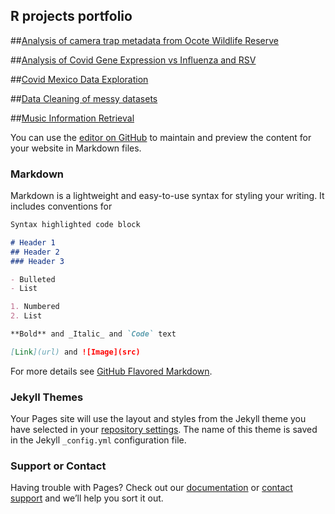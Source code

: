 ## R projects portfolio

##[Analysis of camera trap metadata from Ocote Wildlife Reserve](https://htmlpreview.github.io/?https://github.com/cto300/R-Portfolio/blob/master/CamTrap/CamTrap.html)

##[Analysis of Covid Gene Expression vs Influenza and RSV](https://htmlpreview.github.io/?https://github.com/cto300/R-Portfolio/blob/master/Covid1/covid1.html)

##[Covid Mexico Data Exploration](https://htmlpreview.github.io/?https://github.com/cto300/R-Portfolio/blob/master/Covid%20in%20Mexico%20Data%20Exploration/Covid-Mexico.html)

##[Data Cleaning of messy datasets](https://htmlpreview.github.io/?https://github.com/cto300/R-Portfolio/blob/master/Data%20Cleaning/example.html)

##[Music Information Retrieval](https://htmlpreview.github.io/?https://github.com/cto300/R-Portfolio/blob/master/MIR/Music-Information-Retrieval.html)




You can use the [editor on GitHub](https://github.com/cto300/R-Portfolio/edit/gh-pages/index.md) to maintain and preview the content for your website in Markdown files.

### Markdown

Markdown is a lightweight and easy-to-use syntax for styling your writing. It includes conventions for

```markdown
Syntax highlighted code block

# Header 1
## Header 2
### Header 3

- Bulleted
- List

1. Numbered
2. List

**Bold** and _Italic_ and `Code` text

[Link](url) and ![Image](src)
```

For more details see [GitHub Flavored Markdown](https://guides.github.com/features/mastering-markdown/).

### Jekyll Themes

Your Pages site will use the layout and styles from the Jekyll theme you have selected in your [repository settings](https://github.com/cto300/R-Portfolio/settings). The name of this theme is saved in the Jekyll `_config.yml` configuration file.

### Support or Contact

Having trouble with Pages? Check out our [documentation](https://docs.github.com/categories/github-pages-basics/) or [contact support](https://github.com/contact) and we’ll help you sort it out.
